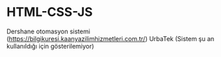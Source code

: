 # HTML-CSS-JS
Dershane otomasyon sistemi (https://bilgikuresi.kaanyazilimhizmetleri.com.tr/)
UrbaTek (Sistem şu an kullanıldığı için gösterilemiyor)
